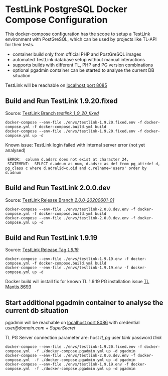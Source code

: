 # TestLink PostgreSQL Docker Compose Configuration

This docker-compose configuration has the scope to setup a TestLink environment with PostGreSQL, which can be used by projects like TL-API for their tests.
- container build only from official PHP and PostGreSQL images
- automated TestLink database setup without manual interactions
- supports builds with different TL, PHP and PG version combinations
- optional pgadmin container can be started to analyse the current DB situation 

TestLink will be reachable on [localhost port 8085](http://localhost:8085)

## Build and Run TestLink 1.9.20.fixed
Source: [TestLink Branch _testlink_1_9_20_fixed_](https://github.com/TestLinkOpenSourceTRMS/testlink-code/tree/testlink_1_9_20_fixed)
```
docker-compose --env-file ./envs/testlink-1.9.20.fixed.env -f docker-compose.yml -f docker-compose.build.yml build
docker-compose --env-file ./envs/testlink-1.9.20.fixed.env -f docker-compose.yml up -d
```

Known issue: TestLink login failed with internal server error (not yet analysed)
```
 ERROR:  column d.adsrc does not exist at character 24,
 STATEMENT:  SELECT d.adnum as num, d.adsrc as def from pg_attrdef d, pg_class c where d.adrelid=c.oid and c.relname='users' order by d.adnum
```

## Build and Run TestLink 2.0.0.dev
Source: [TestLink Release Branch _2.0.0-20200601-01_](https://github.com/TestLinkOpenSourceTRMS/testlink-code/tree/2.0.0-20200601-01)
```
docker-compose --env-file ./envs/testlink-2.0.0.dev.env -f docker-compose.yml -f docker-compose.build.yml build
docker-compose --env-file ./envs/testlink-2.0.0.dev.env -f docker-compose.yml up -d
```

## Build and Run TestLink 1.9.19
Source: [TestLink Release Tag _1.9.19_](https://github.com/TestLinkOpenSourceTRMS/testlink-code/releases/tag/1.9.19)
```
docker-compose --env-file ./envs/testlink-1.9.19.env -f docker-compose.yml -f docker-compose.build.yml build
docker-compose --env-file ./envs/testlink-1.9.19.env -f docker-compose.yml up -d 
```
Docker build will install fix for known TL 1.9.19 PG installation issue [TL Mantis 8693](http://mantis.testlink.org/view.php?id=8693)
## Start additional pgadmin container to analyse the current db situation
pgadmin will be reachable on [localhost port 8086](http://localhost:8086) with credential _user@domain.com_ + _SuperSecret_

TL PG Server connection parameter are: host *tl_pg* user *tlink* password *tlink*
```
docker-compose --env-file ./envs/testlink-1.9.20.fixed.env -f docker-compose.yml  -f ./docker-compose.pgadmin.yml up -d pgadmin
docker-compose --env-file ./envs/testlink-2.0.0.dev.env -f docker-compose.yml  -f ./docker-compose.pgadmin.yml up -d pgadmin
docker-compose --env-file ./envs/testlink-1.9.19.env -f docker-compose.yml  -f ./docker-compose.pgadmin.yml up -d pgadmin

```